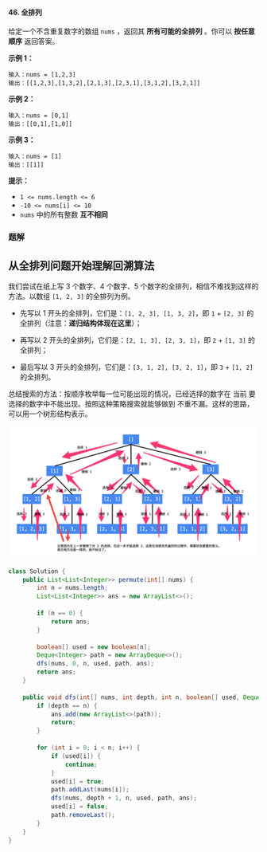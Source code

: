 #### 46. 全排列

给定一个不含重复数字的数组 `nums` ，返回其 **所有可能的全排列** 。你可以 **按任意顺序** 返回答案。

**示例 1：**

```shell
输入：nums = [1,2,3]
输出：[[1,2,3],[1,3,2],[2,1,3],[2,3,1],[3,1,2],[3,2,1]]
```

**示例 2：**

```shell
输入：nums = [0,1]
输出：[[0,1],[1,0]]
```

**示例 3：**

```shell
输入：nums = [1]
输出：[[1]]
```

**提示：**

- `1 <= nums.length <= 6`
- `-10 <= nums[i] <= 10`
- `nums` 中的所有整数 **互不相同**

### 题解

## 从全排列问题开始理解回溯算法

我们尝试在纸上写 3 个数字、4 个数字、5 个数字的全排列，相信不难找到这样的方法。以数组 `[1, 2, 3]` 的全排列为例。

- 先写以 1 开头的全排列，它们是：`[1, 2, 3], [1, 3, 2]`，即 `1` + `[2, 3]` 的全排列（注意：**递归结构体现在这里**）；

- 
  再写以 2 开头的全排列，它们是：`[2, 1, 3], [2, 3, 1]`，即 `2` + `[1, 3]` 的全排列；

- 最后写以 3 开头的全排列，它们是：`[3, 1, 2], [3, 2, 1]`，即 `3` + `[1, 2]` 的全排列。

总结搜索的方法：按顺序枚举每一位可能出现的情况，已经选择的数字在 当前 要选择的数字中不能出现。按照这种策略搜索就能够做到 不重不漏。这样的思路，可以用一个树形结构表示。

![image.png](./images/全排列/1.jpg)

```java
class Solution {
    public List<List<Integer>> permute(int[] nums) {
        int n = nums.length;
        List<List<Integer>> ans = new ArrayList<>();

        if (n == 0) {
            return ans;
        }

        boolean[] used = new boolean[n];
        Deque<Integer> path = new ArrayDeque<>();
        dfs(nums, 0, n, used, path, ans);
        return ans;
    }

    public void dfs(int[] nums, int depth, int n, boolean[] used, Deque<Integer> path, List<List<Integer>> ans) {
        if (depth == n) {
            ans.add(new ArrayList<>(path));
            return;
        }

        for (int i = 0; i < n; i++) {
            if (used[i]) {
                continue;
            }
            used[i] = true;
            path.addLast(nums[i]);
            dfs(nums, depth + 1, n, used, path, ans);
            used[i] = false;
            path.removeLast();
        }
    }
}
```

